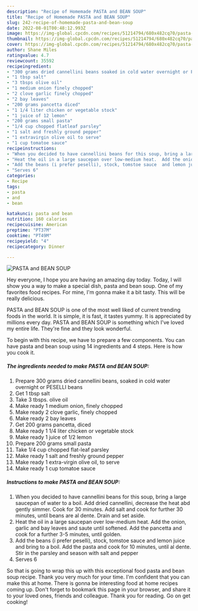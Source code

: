 ```yaml
---
description: "Recipe of Homemade PASTA and BEAN SOUP"
title: "Recipe of Homemade PASTA and BEAN SOUP"
slug: 242-recipe-of-homemade-pasta-and-bean-soup
date: 2022-08-01T00:48:12.993Z
image: https://img-global.cpcdn.com/recipes/51214794/680x482cq70/pasta-and-bean-soup-recipe-main-photo.jpg
thumbnail: https://img-global.cpcdn.com/recipes/51214794/680x482cq70/pasta-and-bean-soup-recipe-main-photo.jpg
cover: https://img-global.cpcdn.com/recipes/51214794/680x482cq70/pasta-and-bean-soup-recipe-main-photo.jpg
author: Shane Miles
ratingvalue: 4.7
reviewcount: 35592
recipeingredient:
- "300 grams dried cannellini beans soaked in cold water overnight or PESELLI beans"
- "1 tbsp salt"
- "3 tbsps olive oil"
- "1 medium onion finely chopped"
- "2 clove garlic finely chopped"
- "2 bay leaves"
- "200 grams pancetta diced"
- "1 1/4 liter chicken or vegetable stock"
- "1 juice of 12 lemon"
- "200 grams small pasta"
- "1/4 cup chopped flatleaf parsley"
- "1 salt and freshly ground pepper"
- "1 extravirgin olive oil to serve"
- "1 cup tomatoe sauce"
recipeinstructions:
- "When you decided to have cannellini beans for this soup, bring a large saucepan of water to a boil.  Add dried cannellini, decrease the heat abd gently simmer.  Cook for 30 minutes.  Add salt  and cook for further 30 minutes, until beans are al dente.  Drain and set aside."
- "Heat the oil in a large saucepan over low-medium heat.  Add the onion, garlic and bay leaves and saute until softened.  Add the pancetta and cook for a further 3-5 minutes, until golden."
- "Add the beans (i prefer peselli), stock, tomstoe sauce  and lemon juice and bring to a boil.  Add the pasta and cook for 10 minutes, until al dente.  Stir in the parsley and season with salt and pepper"
- "Serves 6"
categories:
- Recipe
tags:
- pasta
- and
- bean

katakunci: pasta and bean 
nutrition: 160 calories
recipecuisine: American
preptime: "PT37M"
cooktime: "PT49M"
recipeyield: "4"
recipecategory: Dinner

---
```



![PASTA and BEAN SOUP](https://img-global.cpcdn.com/recipes/51214794/680x482cq70/pasta-and-bean-soup-recipe-main-photo.jpg)

Hey everyone, I hope you are having an amazing day today. Today, I will show you a way to make a special dish, pasta and bean soup. One of my favorites food recipes. For mine, I'm gonna make it a bit tasty. This will be really delicious.

PASTA and BEAN SOUP is one of the most well liked of current trending foods in the world. It is simple, it is fast, it tastes yummy. It is appreciated by millions every day. PASTA and BEAN SOUP is something which I've loved my entire life. They're fine and they look wonderful.




To begin with this recipe, we have to prepare a few components. You can have pasta and bean soup using 14 ingredients and 4 steps. Here is how you cook it.

<!--inarticleads1-->

##### The ingredients needed to make PASTA and BEAN SOUP:

1. Prepare 300 grams dried cannellini beans, soaked in cold water overnight or PESELLI beans
1. Get 1 tbsp salt
1. Take 3 tbsps. olive oil
1. Make ready 1 medium onion, finely chopped
1. Make ready 2 clove garlic, finely chopped
1. Make ready 2 bay leaves
1. Get 200 grams pancetta, diced
1. Make ready 1 1/4 liter chicken or vegetable stock
1. Make ready 1 juice of 1/2 lemon
1. Prepare 200 grams small pasta
1. Take 1/4 cup chopped flat-leaf parsley
1. Make ready 1 salt and freshly ground pepper
1. Make ready 1 extra-virgin olive oil, to serve
1. Make ready 1 cup tomatoe sauce




<!--inarticleads2-->

##### Instructions to make PASTA and BEAN SOUP:

1. When you decided to have cannellini beans for this soup, bring a large saucepan of water to a boil.  Add dried cannellini, decrease the heat abd gently simmer.  Cook for 30 minutes.  Add salt  and cook for further 30 minutes, until beans are al dente.  Drain and set aside.
1. Heat the oil in a large saucepan over low-medium heat.  Add the onion, garlic and bay leaves and saute until softened.  Add the pancetta and cook for a further 3-5 minutes, until golden.
1. Add the beans (i prefer peselli), stock, tomstoe sauce  and lemon juice and bring to a boil.  Add the pasta and cook for 10 minutes, until al dente.  Stir in the parsley and season with salt and pepper
1. Serves 6




So that is going to wrap this up with this exceptional food pasta and bean soup recipe. Thank you very much for your time. I'm confident that you can make this at home. There is gonna be interesting food at home recipes coming up. Don't forget to bookmark this page in your browser, and share it to your loved ones, friends and colleague. Thank you for reading. Go on get cooking!
